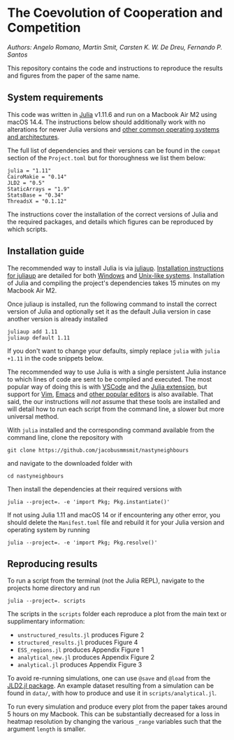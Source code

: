# The Coevolution of Cooperation and Competition
*Authors: Angelo Romano, Martin Smit, Carsten K. W. De Dreu, Fernando P. Santos*

This repository contains the code and instructions to reproduce the results and figures from the paper of the same name.

## System requirements

This code was written in [Julia](https://julialang.org/) v1.11.6 and run on a Macbook Air M2 using macOS 14.4.
The instructions below should additionally work with no alterations for newer Julia versions and [other common operating systems and architectures](https://julialang.org/downloads/#supported_platforms).

The full list of dependencies and their versions can be found in the `compat` section of the `Project.toml` but for thoroughness we list them below:
```
julia = "1.11"
CairoMakie = "0.14"
JLD2 = "0.5"
StaticArrays = "1.9"
StatsBase = "0.34"
ThreadsX = "0.1.12"
```

The instructions cover the installation of the correct versions of Julia and the required packages, and details which figures can be reproduced by which scripts.

## Installation guide
The recommended way to install Julia is via [juliaup](https://github.com/JuliaLang/juliaup).
[Installation instructions for juliaup](https://github.com/JuliaLang/juliaup?tab=readme-ov-file#installation) are detailed for both [Windows](https://github.com/JuliaLang/juliaup?tab=readme-ov-file#windows) and [Unix-like systems](https://github.com/JuliaLang/juliaup?tab=readme-ov-file#mac-linux-and-freebsd).
Installation of Julia and compiling the project's dependencies takes 15 minutes on my Macbook Air M2.

Once juliaup is installed, run the following command to install the correct version of Julia and optionally set it as the default Julia version in case another version is already installed
```
juliaup add 1.11
juliaup default 1.11
```

If you don't want to change your defaults, simply replace `julia` with `julia +1.11` in the code snippets below.

The recommended way to use Julia is with a single persistent Julia instance to which lines of code are sent to be compiled and executed.
The most popular way of doing this is with [VSCode](https://code.visualstudio.com/) and the [Julia extension](https://marketplace.visualstudio.com/items?itemName=julialang.language-julia), but support for [Vim](https://github.com/JuliaEditorSupport/julia-vim), [Emacs](https://github.com/JuliaEditorSupport/julia-emacs) and [other popular editors](https://github.com/JuliaEditorSupport) is also available.
That said, the our instructions will *not* assume that these tools are installed and will detail how to run each script from the command line, a slower but more universal method.

With `julia` installed and the corresponding command available from the command line, clone the repository with 
```
git clone https://github.com/jacobusmmsmit/nastyneighbours
```
and navigate to the downloaded folder with
```
cd nastyneighbours
```

Then install the dependencies at their required versions with
```
julia --project=. -e 'import Pkg; Pkg.instantiate()'
```

If not using Julia 1.11 and macOS 14 or if encountering any other error, you should delete the `Manifest.toml` file and rebuild it for your Julia version and operating system by running
```
julia --project=. -e 'import Pkg; Pkg.resolve()'
```

## Reproducing results

To run a script from the terminal (not the Julia REPL), navigate to the projects home directory and run
```
julia --project=. scripts
```

The scripts in the `scripts` folder each reproduce a plot from the main text or supplimentary information:
- `unstructured_results.jl` produces Figure 2
- `structured_results.jl` produces Figure 4
- `ESS_regions.jl` produces Appendix Figure 1
- `analytical_new.jl` produces Appendix Figure 2
- `analytical.jl` produces Appendix Figure 3

To avoid re-running simulations, one can use `@save` and `@load` from the [JLD2.jl package](https://github.com/JuliaIO/JLD2.jl).
An example dataset resulting from a simulation can be found in `data/`, with how to produce and use it in `scripts/analytical.jl`.

To run every simulation and produce every plot from the paper takes around 5 hours on my Macbook. This can be substantially decreased for a loss in heatmap resolution by changing the various `_range` variables such that the argument `length` is smaller.

